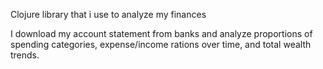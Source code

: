 Clojure library that i use to analyze my finances

I download my account statement from banks and analyze proportions of spending categories, expense/income rations over time, and total wealth trends.

